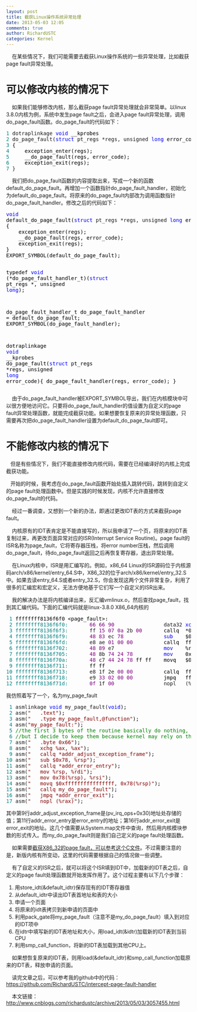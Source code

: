 ```yaml
---
layout: post
title: 截获Linux操作系统异常处理
date: 2013-05-03 12:05
comments: true
author: RichardUSTC
categories: Kernel
---
```

<p>&nbsp; &nbsp; 在某些情况下，我们可能需要去截获Linux操作系统的一些异常处理，比如截获page fault异常处理。</p>
<h1>可以修改内核的情况下</h1>
<p>&nbsp; &nbsp; 如果我们能够修改内核，那么截获page fault异常处理就会非常简单。以linux 3.8.0内核为例，系统中发生page fault之后，会进入page fault异常处理，调用do_page_fault函数。do_page_fault的代码如下：</p>
<div class="cnblogs_code">
<pre><span style="color: #008080;">1</span> dotraplinkage <span style="color: #0000ff;">void</span><span style="color: #000000;"> __kprobes
</span><span style="color: #008080;">2</span> do_page_fault(<span style="color: #0000ff;">struct</span> pt_regs *regs, unsigned <span style="color: #0000ff;">long</span><span style="color: #000000;"> error_code)
</span><span style="color: #008080;">3</span> <span style="color: #000000;">{
</span><span style="color: #008080;">4</span> <span style="color: #000000;">    exception_enter(regs);
</span><span style="color: #008080;">5</span> <span style="color: #000000;">    __do_page_fault(regs, error_code);
</span><span style="color: #008080;">6</span> <span style="color: #000000;">    exception_exit(regs);
</span><span style="color: #008080;">7</span> }</pre>
</div>
<p>&nbsp; &nbsp; 我们把do_page_fault函数的内容提取出来，写成一个新的函数default_do_page_fault。再增加一个函数指针do_page_fault_handler，初始化为default_do_page_fault。将原来的do_page_fault内部改为调用函数指针do_page_fault_handler。修改之后的代码如下：</p>
<div class="cnblogs_code">
<pre><span style="color: #0000ff;">void</span><span style="color: #000000;">
default_do_page_fault(</span><span style="color: #0000ff;">struct</span> pt_regs *regs, unsigned <span style="color: #0000ff;">long</span><span style="color: #000000;"> error_code)
{
    exception_enter(regs);
    __do_page_fault(regs, error_code);
    exception_exit(regs);
}<br />EXPORT_SYMBOL(default_do_page_fault);

typedef </span><span style="color: #0000ff;">void</span> (*do_page_fault_handler_t)(<span style="color: #0000ff;">struct</span> pt_regs *, unsigned <span style="color: #0000ff;">long</span><span style="color: #000000;">);

do_page_fault_handler_t do_page_fault_handler </span>=<span style="color: #000000;"> default_do_page_fault;
EXPORT_SYMBOL(do_page_fault_handler);

dotraplinkage </span><span style="color: #0000ff;">void</span><span style="color: #000000;"> __kprobes
do_page_fault(</span><span style="color: #0000ff;">struct</span> pt_regs *regs, unsigned <span style="color: #0000ff;">long</span><span style="color: #000000;"> error_code){
    do_page_fault_handler(regs, error_code);
}</span></pre>
</div>
<p>&nbsp; &nbsp; 由于do_page_fault_handler被EXPORT_SYMBOL导出，我们在内核模块中可以很方便地访问它。只要将do_page_fault_handler的值设置为自定义的page fault异常处理函数，就能完成截获功能。如果想要恢复原来的异常处理函数，只需要再次把do_page_fault_handler设置为default_do_page_fault即可。</p>
<h1>不能修改内核的情况下</h1>
<p>&nbsp; &nbsp;但是有些情况下，我们不能直接修改内核代码，需要在已经编译好的内核上完成截获功能。</p>
<p>&nbsp; &nbsp;开始的时候，我考虑在do_page_fault函数开始处插入跳转代码，跳转到自定义的page fault处理函数中。但是实践的时候发现，内核不允许直接修改do_page_fault的代码。</p>
<p>&nbsp; &nbsp; 经过一番调查，又想到一个新的办法，即通过更改IDT表的方式来截获page fault。</p>
<p>&nbsp; &nbsp; 内核原有的IDT表肯定是不能直接写的，所以我申请了一个页，将原来的IDT表复制过来，再更改页面异常对应的ISR(Interrupt Service Routine)。page fault的ISR名称为page_fault，它将寄存器压栈，将error number压栈，然后调用do_page_fault，待do_page_fault返回之后再恢复寄存器，退出异常处理。</p>
<p>&nbsp; &nbsp; 在Linux内核中，ISR是用汇编写的。例如，x86_64 Linux的ISR源码位于内核源码arch/x86/kernel/entry_64.S中，X86_32的位于arch/x86/kernel/entry_32.S中。如果去读entry_64.S或者entry_32.S，你会发现这两个文件非常复杂，利用了很多的汇编宏和宏定义，无法方便地基于它们写一个自定义的ISR出来。</p>
<p>&nbsp; &nbsp; 我的解决办法是将内核编译出来，反汇编vmlinux.o，然后查找page_fault，找到其汇编代码。下面的汇编代码就是linux-3.8.0 X86_64内核的</p>
<div class="cnblogs_code">
<pre><span style="color: #008080;"> 1</span> <span style="color: #000000;">ffffffff8136f6f0 &lt;page_fault&gt;:
</span><span style="color: #008080;"> 2</span> <span style="color: #008080;">ffffffff8136f6f0:</span>       <span style="color: #800080;">66</span> <span style="color: #800080;">66</span> <span style="color: #800080;">90</span>                data32 <span style="color: #0000ff;">xchg</span><span style="color: #000000;"> %ax,%ax
</span><span style="color: #008080;"> 3</span> <span style="color: #008080;">ffffffff8136f6f3:</span>       ff <span style="color: #800080;">15</span> <span style="color: #800080;">07</span> <span style="color: #800080;">0a</span> 2b <span style="color: #800080;">00</span><span style="color: #000000;">       callq  *0x2b0a07(%rip)        # ffffffff81620100 &lt;pv_irq_ops+0x30&gt;
</span><span style="color: #008080;"> 4</span> <span style="color: #008080;">ffffffff8136f6f9:</span>       <span style="color: #800080;">48</span> <span style="color: #800080;">83</span> ec <span style="color: #800080;">78</span>             <span style="color: #0000ff;">sub</span><span style="color: #000000;">    $0x78,%rsp
</span><span style="color: #008080;"> 5</span> <span style="color: #008080;">ffffffff8136f6fd:</span>       e8 ae <span style="color: #800080;">01</span> <span style="color: #800080;">00</span> <span style="color: #800080;">00</span><span style="color: #000000;">          callq  ffffffff8136f8b0 &lt;error_entry&gt;
</span><span style="color: #008080;"> 6</span> <span style="color: #008080;">ffffffff8136f702:</span>       <span style="color: #800080;">48</span> <span style="color: #800080;">89</span> e7                <span style="color: #0000ff;">mov</span><span style="color: #000000;">    %rsp,%rdi
</span><span style="color: #008080;"> 7</span> <span style="color: #008080;">ffffffff8136f705:</span>       <span style="color: #800080;">48</span> 8b <span style="color: #800080;">74</span> <span style="color: #800080;">24</span> <span style="color: #800080;">78</span>          <span style="color: #0000ff;">mov</span><span style="color: #000000;">    0x78(%rsp),%rsi
</span><span style="color: #008080;"> 8</span> <span style="color: #008080;">ffffffff8136f70a:</span>       <span style="color: #800080;">48</span> c7 <span style="color: #800080;">44</span> <span style="color: #800080;">24</span> <span style="color: #800080;">78</span><span style="color: #000000;"> ff ff    movq   $0xffffffffffffffff,0x78(%rsp)
</span><span style="color: #008080;"> 9</span> <span style="color: #008080;">ffffffff8136f711:</span><span style="color: #000000;">       ff ff 
</span><span style="color: #008080;">10</span> <span style="color: #008080;">ffffffff8136f713:</span>       e8 1f 2e <span style="color: #800080;">00</span> <span style="color: #800080;">00</span><span style="color: #000000;">          callq  ffffffff81372537 &lt;do_page_fault&gt;
</span><span style="color: #008080;">11</span> <span style="color: #008080;">ffffffff8136f718:</span>       e9 <span style="color: #800080;">33</span> <span style="color: #800080;">02</span> <span style="color: #800080;">00</span> <span style="color: #800080;">00</span><span style="color: #000000;">          jmpq   ffffffff8136f950 &lt;error_exit&gt;
</span><span style="color: #008080;">12</span> <span style="color: #008080;">ffffffff8136f71d:</span>       <span style="color: #800080;">0f</span> 1f <span style="color: #800080;">00</span>                nopl   (%rax)</pre>
</div>
<p>我仿照着写了一个，名为my_page_fault</p>
<div class="cnblogs_code">
<pre><span style="color: #008080;"> 1</span> asmlinkage <span style="color: #0000ff;">void</span> my_page_fault(<span style="color: #0000ff;">void</span><span style="color: #000000;">);
</span><span style="color: #008080;"> 2</span> asm(<span style="color: #800000;">"</span><span style="color: #800000;">   .text</span><span style="color: #800000;">"</span><span style="color: #000000;">);
</span><span style="color: #008080;"> 3</span> asm(<span style="color: #800000;">"</span><span style="color: #800000;">   .type my_page_fault,@function</span><span style="color: #800000;">"</span><span style="color: #000000;">);
</span><span style="color: #008080;"> 4</span> asm(<span style="color: #800000;">"</span><span style="color: #800000;">my_page_fault:</span><span style="color: #800000;">"</span><span style="color: #000000;">);
</span><span style="color: #008080;"> 5</span> <span style="color: #008000;">//</span><span style="color: #008000;">the first 3 bytes of the routine basically do nothing,
</span><span style="color: #008080;"> 6</span> <span style="color: #008000;">//</span><span style="color: #008000;">but I decide to keep them because kernel may rely on them for some special purpose</span>
<span style="color: #008080;"> 7</span> asm(<span style="color: #800000;">"</span><span style="color: #800000;">   .byte 0x66</span><span style="color: #800000;">"</span><span style="color: #000000;">);
</span><span style="color: #008080;"> 8</span> asm(<span style="color: #800000;">"</span><span style="color: #800000;">   xchg %ax, %ax</span><span style="color: #800000;">"</span><span style="color: #000000;">); 
</span><span style="color: #008080;"> 9</span> asm(<span style="color: #800000;">"</span><span style="color: #800000;">   callq *addr_adjust_exception_frame</span><span style="color: #800000;">"</span><span style="color: #000000;">);
</span><span style="color: #008080;">10</span> asm(<span style="color: #800000;">"</span><span style="color: #800000;">   sub $0x78, %rsp</span><span style="color: #800000;">"</span><span style="color: #000000;">);
</span><span style="color: #008080;">11</span> asm(<span style="color: #800000;">"</span><span style="color: #800000;">   callq *addr_error_entry</span><span style="color: #800000;">"</span><span style="color: #000000;">);
</span><span style="color: #008080;">12</span> asm(<span style="color: #800000;">"</span><span style="color: #800000;">   mov %rsp, %rdi</span><span style="color: #800000;">"</span><span style="color: #000000;">);
</span><span style="color: #008080;">13</span> asm(<span style="color: #800000;">"</span><span style="color: #800000;">   mov 0x78(%rsp), %rsi</span><span style="color: #800000;">"</span><span style="color: #000000;">);
</span><span style="color: #008080;">14</span> asm(<span style="color: #800000;">"</span><span style="color: #800000;">   movq $0xffffffffffffffff, 0x78(%rsp)</span><span style="color: #800000;">"</span><span style="color: #000000;">);
</span><span style="color: #008080;">15</span> asm(<span style="color: #800000;">"</span><span style="color: #800000;">   callq my_do_page_fault</span><span style="color: #800000;">"</span><span style="color: #000000;">);
</span><span style="color: #008080;">16</span> asm(<span style="color: #800000;">"</span><span style="color: #800000;">   jmpq *addr_error_exit</span><span style="color: #800000;">"</span><span style="color: #000000;">);
</span><span style="color: #008080;">17</span> asm(<span style="color: #800000;">"</span><span style="color: #800000;">   nopl (%rax)</span><span style="color: #800000;">"</span>);</pre>
</div>
<p>其中第9行addr_adjust_exception_frame是(pv_irq_ops+0x30)地址处存储的值；第11行addr_error_entry是error_entry的地址；第16行addr_error_exit是error_exit的地址。这几个值需要从System.map文件中查询，然后用内核模块参数的形式传入。而my_do_page_fault则是我们自己定义的page fault处理函数。</p>
<p>&nbsp; &nbsp; 如果需要<a href="http://cs.usfca.edu/~cruse/cs635s03/pgfaults.c" target="_blank">截获X86_32的page fault，可以参考这个C文件</a>。不过需要注意的是，新版内核有所变动，这里的代码需要根据自己的情况做一些调整。</p>
<p>&nbsp; &nbsp; 有了自定义的ISR之后，就可以将这个ISR填到IDT中，加载新的IDT表之后，自定义的page fault处理函数就开始发挥作用了。这个过程主要有以下几个步骤：</p>
<ol>
<li>用store_idt(&amp;default_idtr)保存现有的IDT寄存器值</li>
<li>从default_idtr中读出IDT表首地址和表的大小</li>
<li>申请一个页面</li>
<li>将原来的idt表拷贝到新申请的页面中</li>
<li>利用pack_gate将my_page_fault（注意不是my_do_page_fault）填入到对应的IDT项中</li>
<li>在idtr中填写新的IDT表地址和大小，用load_idt(&amp;idtr)加载新的IDT表到当前CPU</li>
<li>利用smp_call_function，将新的IDT表加载到其他CPU上。</li>
</ol>
<p>&nbsp; &nbsp; 如果想恢复原来的IDT表，则用load(&amp;default_idtr)和smp_call_function加载原来的IDT表，释放申请的页面。</p>
<p>&nbsp; &nbsp; 读完文章之后，可以参考我的github中的代码：<a href="https://github.com/RichardUSTC/intercept-page-fault-handler">https://github.com/RichardUSTC/intercept-page-fault-handler</a></p>
<p>&nbsp; &nbsp; 本文链接：<a href="http://www.cnblogs.com/richardustc/archive/2013/05/03/3057455.html">http://www.cnblogs.com/richardustc/archive/2013/05/03/3057455.html</a></p>